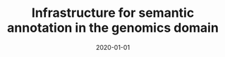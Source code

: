 ---
title: "Infrastructure for semantic annotation in the genomics domain"
collection: publications
permalink: /publication/2020-01-01-el2020infrastructure
date: 2020-01-01
venue: 'European Language Resources Association (ELRA)'
citation: 'El-Haj, Mahmoud, Rutherford, Nathan, Coole, Matthew, Ezeani, Ignatius, Prentice, Sheryl, Ide, Nancy, Knight, Jo, Piao, Scott, Mariani, John, Rayson, Paul, Others (2020), Infrastructure for semantic annotation in the genomics domain'
---